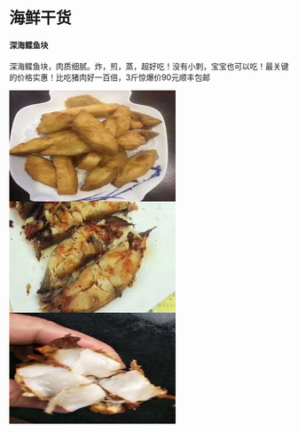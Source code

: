# 海鲜干货

#### 深海鲽鱼块

深海鲽鱼块，肉质细腻。炸，煎，蒸，超好吃！没有小刺，宝宝也可以吃！最关键的价格实惠！比吃猪肉好一百倍，3斤惊爆价90元顺丰包邮

<img src="001/001.jpeg" width = "300" height = "200" alt="图片名称" align=center />
<img src="001/002.jpeg" width = "300" height = "200" alt="图片名称" align=center />
<img src="001/003.jpeg" width = "300" height = "200" alt="图片名称" align=center />

